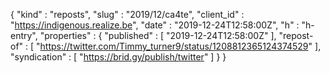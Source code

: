 {
  "kind" : "reposts",
  "slug" : "2019/12/ca4te",
  "client_id" : "https://indigenous.realize.be",
  "date" : "2019-12-24T12:58:00Z",
  "h" : "h-entry",
  "properties" : {
    "published" : [ "2019-12-24T12:58:00Z" ],
    "repost-of" : [ "https://twitter.com/Timmy_turner9/status/1208812365124374529" ],
    "syndication" : [ "https://brid.gy/publish/twitter" ]
  }
}
